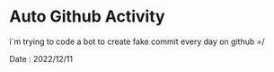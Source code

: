 # Auto Github Activity

i`m trying to code a bot to create fake commit every day on github =/

Date : 2022/12/11
